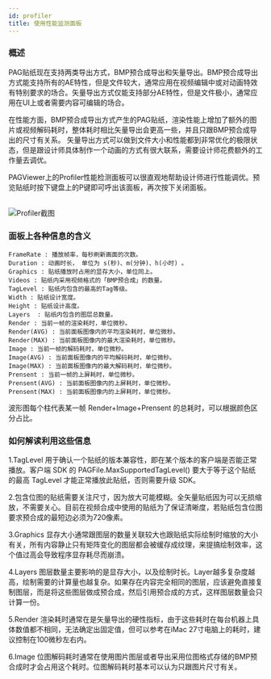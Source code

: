 ```yaml
---
id: profiler
title: 使用性能监测面板
---
```


### 概述

PAG贴纸现在支持两类导出方式，BMP预合成导出和矢量导出。BMP预合成导出方式能支持所有的AE特性，但是文件较大，通常应用在视频编辑中或对动画特效有特别要求的场合。矢量导出方式仅能支持部分AE特性，但是文件极小，通常应用在UI上或者需要内容可编辑的场合。<br/>

在性能方面，BMP预合成导出方式产生的PAG贴纸，渲染性能上增加了额外的图片或视频解码耗时，整体耗时相比矢量导出会更高一些，并且只跟BMP预合成导出的尺寸有关系。 矢量导出方式可以做到文件大小和性能都到非常优化的极限状态，但是跟设计师具体制作一个动画的方式有很大联系，需要设计师花费额外的工作量去调优。<br/>

PAGViewer上的Profiler性能检测面板可以很直观地帮助设计师进行性能调优。预览贴纸时按下键盘上的P键即可呼出该面板，再次按下关闭面板。<br/><br/>

![Profiler截图](/img/docs/profiler.jpg)
<br/>


### 面板上各种信息的含义

	FrameRate : 播放帧率，每秒刷新画面的次数。
	Duration : 动画时长， 单位为 s(秒)、m(分钟)、h(小时) 。
	Graphics : 贴纸播放时占用的显存大小，单位同上。
    Videos : 贴纸内采用视频格式的「BMP预合成」的数量。
	TagLevel : 贴纸内包含的最高的Tag等级。
	Width : 贴纸设计宽度。
	Height : 贴纸设计高度。
	Layers  : 贴纸内包含的图层总数量。
	Render : 当前一帧的渲染耗时，单位微秒。
    Render(AVG) : 当前面板图像内的平均渲染耗时，单位微秒。
    Render(MAX) : 当前面板图像内的最大渲染耗时，单位微秒。
	Image : 当前一帧的解码耗时，单位微秒。
    Image(AVG) : 当前面板图像内的平均解码耗时，单位微秒。
    Image(MAX) : 当前面板图像内的最大解码耗时，单位微秒。
	Prensent : 当前一帧的上屏耗时，单位微秒。
    Prensent(AVG) : 当前面板图像内的上屏耗时，单位微秒。
    Prensent(MAX) : 当前面板图像内的上屏耗时，单位微秒。
    
波形图每个柱代表某一帧 Render+Image+Prensent 的总耗时，可以根据颜色区分占比。

### 如何解读利用这些信息

1.TagLevel 用于确认一个贴纸的版本兼容性，即在某个版本的客户端是否能正常播放。客户端 SDK 的 PAGFile.MaxSupportedTagLevel() 要大于等于这个贴纸的最高 TagLevel 才能正常播放此贴纸，否则需要升级 SDK。<br/>

2.包含位图的贴纸需要关注尺寸，因为放大可能模糊。全矢量贴纸因为可以无损缩放，不需要关心。目前在视频合成中使用的贴纸为了保证清晰度，若贴纸包含位图要求预合成的最短边必须为720像素。<br/>

3.Graphics 显存大小通常跟图层的数量关联较大也跟贴纸实际绘制时缩放的大小有关，所有内容静止只有矩阵变化的图层都会被缓存成纹理，来提搞绘制效率，这个值过高会导致程序显存耗尽而崩溃。<br/>

4.Layers 图层数量主要影响的是显存大小，以及绘制时长。Layer越多复杂度越高，绘制需要的计算量也越复杂。如果存在内容完全相同的图层，应该避免直接复制图层，而是将这些图层做成预合成，然后引用预合成的方式，这样图层数量会只计算一份。

5.Render 渲染耗时通常在是矢量导出的硬性指标，由于这些耗时在每台机器上具体数值都不相同，无法确定出固定值，但可以参考在iMac 27寸电脑上的耗时，建议控制在100微秒左右内。

6.Image 位图解码耗时通常在使用图片图层或者导出采用位图格式存储的BMP预合成时才会占用这个耗时。位图解码耗时基本可以认为只跟图片尺寸有关。
